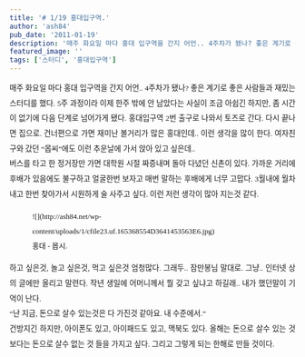```yaml
---
title: '# 1/19 홍대입구역.'
author: 'ash84'
pub_date: '2011-01-19'
description: '매주 화요일 마다 홍대 입구역을 간지 어언.. 4주차가 됐나? 좋은 계기로 좋은 사람들과 재밌는 스터디를 했다. 5주 과정이라 이제 한주 밖에 안 남았다는 사실이 조금 아쉽긴 하지만, 좀 시간이 없기에 다음 단계로 넘어가게 됐다. 홍대입구역 2번 출구로 나와서 토즈'
featured_image: ''
tags: ['스터디', '홍대입구역']
---
```



<div style="text-align: justify; line-height: 2; font-family: 굴림; font-size: 9pt; "><span style="font-size: 10pt; "><span style="font-family: Dotum; ">매주 화요일 마다 홍대 입구역을 간지 어언.. 4주차가 됐나? 좋은 계기로 좋은 사람들과 재밌는 스터디를 했다. 5주 과정이라 이제 한주 밖에 안 남았다는 사실이 조금 아쉽긴 하지만, 좀 시간이 없기에 다음 단계로 넘어가게 됐다. 홍대입구역 2번 출구로 나와서 토즈로 간다. 다시 끝나면 집으로. 건너편으로 가면 재미난 볼거리가 많은 홍대인데.. 이런 생각을 많이 한다. 여자친구와 갔던 “몹씨”에도 이런 추운날에 가서 앉아 있고 싶은데.. </span></span></div><div style="text-align: justify; line-height: 2; font-family: 굴림; font-size: 9pt; "></div><div style="text-align: justify; line-height: 2; font-family: 굴림; font-size: 9pt; "><span style="font-size: 10pt; "><span style="font-family: Dotum; ">버스를 타고 한 정거장만 가면 대학원 시절 짜증내며 돌아 다녔던 신촌이 있다. 가까운 거리에 후배가 있음에도 불구하고 얼굴한번 보자고 매번 말하는 후배에게 너무 고맙다. 3월내에 월차내고 한번 찾아가서 시원하게 술 사주고 싶다. 이런 저런 생각이 많아 지는것 같다. </span></span></div><div style="text-align: justify; line-height: 2; font-family: 굴림; font-size: 9pt; "><span style="font-size: 10pt; "><span style="font-family: Dotum; ">  
</span></span></div><div style="text-align: justify; "><font class="Apple-style-span" face="Dotum" size="2"><span class="Apple-style-span" style="line-height: 26px;"><figure class="wp-caption aligncenter" style="width: 438px">![](http://ash84.net/wp-content/uploads/1/cfile23.uf.165368554D3641453563E6.jpg)<figcaption class="wp-caption-text">홍대 - 몹시. </figcaption></figure>  
</span></font></div><div style="text-align: justify; line-height: 2; font-family: 굴림; font-size: 9pt; "></div><div style="text-align: justify; line-height: 2; font-family: 굴림; font-size: 9pt; "><span style="font-size: 10pt; "><span style="font-family: Dotum; ">하고 싶은것, 놀고 싶은것, 먹고 싶은것 엄청많다. 그래두.. 잠만봉님 말대로. 그냥.. 인터넷 상의 글에만 올리고 말련다. 작년 생일에 어머니께서 뭘 갖고 싶냐고 하길래.. 내가 했던말이 기억이 난다. </span></span></div><div style="text-align: justify; line-height: 2; font-family: 굴림; font-size: 9pt; "></div><div style="text-align: justify; line-height: 2; font-family: 굴림; font-size: 9pt; "><span style="font-size: 10pt; "><span style="font-family: Dotum; ">“난 지금, 돈으로 살수 있는것은 다 가진것 같아요. 내 수준에서.”</span></span></div><div style="text-align: justify; line-height: 2; font-family: 굴림; font-size: 9pt; "></div><div style="text-align: justify; line-height: 2; font-family: 굴림; font-size: 9pt; "><span style="font-size: 10pt; "><span style="font-family: Dotum; ">건방지긴 하지만, 아이폰도 있고, 아이패드도 있고, 맥북도 있다. 올해는 돈으로 살수 있는 것 보다는 돈으로 살수 없는 것 들을 가지고 싶다. 그리고 그렇게 되는 한해로 만들 것이다. </span></span></div>

